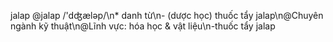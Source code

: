jalap	@jalap /'dʤæləp/\n*  danh từ\n- (dược học) thuốc tẩy jalap\n@Chuyên ngành kỹ thuật\n@Lĩnh vực: hóa học & vật liệu\n-thuốc tẩy jalap
